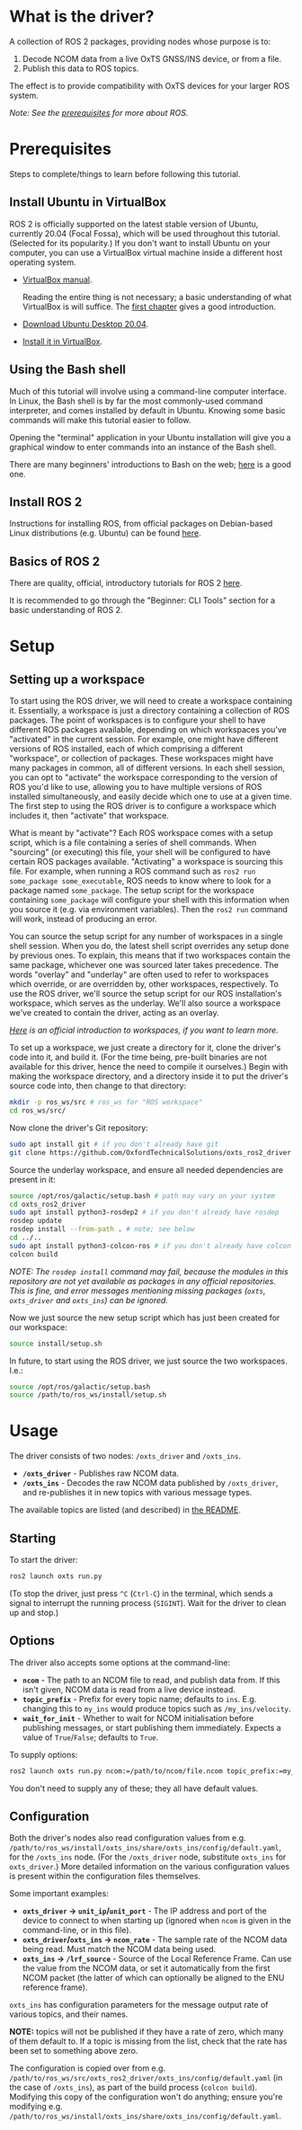 # What is the driver?
A collection of ROS 2 packages, providing nodes whose purpose is to:

1. Decode NCOM data from a live OxTS GNSS/INS device, or from a file.
2. Publish this data to ROS topics.

The effect is to provide compatibility with OxTS devices for your larger ROS system.

*Note: See the [prerequisites](#prerequisites) for more about ROS.*

# Prerequisites
Steps to complete/things to learn before following this tutorial.

## Install Ubuntu in VirtualBox
ROS 2 is officially supported on the latest stable version of Ubuntu, currently 20.04 (Focal Fossa), which will be used throughout this tutorial. (Selected for its popularity.) If you don't want to install Ubuntu on your computer, you can use a VirtualBox virtual machine inside a different host operating system.

- [VirtualBox manual](https://www.virtualbox.org/manual/).

  Reading the entire thing is not necessary; a basic understanding of what VirtualBox is will suffice. The [first chapter](https://www.virtualbox.org/manual/ch01.html) gives a good introduction.

- [Download Ubuntu Desktop 20.04](https://ubuntu.com/download/desktop).

- [Install it in VirtualBox](https://askubuntu.com/a/153098).

## Using the Bash shell
Much of this tutorial will involve using a command-line computer interface. In Linux, the Bash shell is by far the most commonly-used command interpreter, and comes installed by default in Ubuntu. Knowing some basic commands will make this tutorial easier to follow.

Opening the "terminal" application in your Ubuntu installation will give you a graphical window to enter commands into an instance of the Bash shell.

There are many beginners' introductions to Bash on the web; [here](https://programminghistorian.org/en/lessons/intro-to-bash) is a good one.

## Install ROS 2
Instructions for installing ROS, from official packages on Debian-based Linux distributions (e.g. Ubuntu) can be found [here](https://docs.ros.org/en/galactic/Installation/Ubuntu-Install-Debians.html
).

## Basics of ROS 2
There are quality, official, introductory tutorials for ROS 2 [here](https://docs.ros.org/en/galactic/Tutorials.html).

It is recommended to go through the "Beginner: CLI Tools" section for a basic understanding of ROS 2.

# Setup

## Setting up a workspace
To start using the ROS driver, we will need to create a workspace containing it. Essentially, a workspace is just a directory containing a collection of ROS packages. The point of workspaces is to configure your shell to have different ROS packages available, depending on which workspaces you've "activated" in the current session. For example, one might have different versions of ROS installed, each of which comprising a different "workspace", or collection of packages. These workspaces might have many packages in common, all of different versions. In each shell session, you can opt to "activate" the workspace corresponding to the version of ROS you'd like to use, allowing you to have multiple versions of ROS installed simultaneously, and easily decide which one to use at a given time. The first step to using the ROS driver is to configure a workspace which includes it, then "activate" that workspace.

What is meant by "activate"? Each ROS workspace comes with a setup script, which is a file containing a series of shell commands. When "sourcing" (or executing) this file, your shell will be configured to have certain ROS packages available. "Activating" a workspace is sourcing this file. For example, when running a ROS command such as `ros2 run some_package some_executable`, ROS needs to know where to look for a package named `some_package`. The setup script for the workspace containing `some_package` will configure your shell with this information when you source it (e.g. via environment variables). Then the `ros2 run` command will work, instead of producing an error.

You can source the setup script for any number of workspaces in a single shell session. When you do, the latest shell script overrides any setup done by previous ones. To explain, this means that if two workspaces contain the same package, whichever one was sourced later takes precedence. The words "overlay" and "underlay" are often used to refer to workspaces which override, or are overridden by, other workspaces, respectively. To use the ROS driver, we'll source the setup script for our ROS installation's workspace, which serves as the underlay. We'll also source a workspace we've created to contain the driver, acting as an overlay.

*[Here](https://docs.ros.org/en/galactic/Tutorials/Workspace/Creating-A-Workspace.html) is an official introduction to workspaces, if you want to learn more.*

To set up a workspace, we just create a directory for it, clone the driver's code into it, and build it. (For the time being, pre-built binaries are not available for this driver, hence the need to compile it ourselves.) Begin with making the workspace directory, and a directory inside it to put the driver's source code into, then change to that directory:

```bash
mkdir -p ros_ws/src # ros_ws for "ROS workspace"
cd ros_ws/src/
```

Now clone the driver's Git repository:

```bash
sudo apt install git # if you don't already have git
git clone https://github.com/OxfordTechnicalSolutions/oxts_ros2_driver
```

Source the underlay workspace, and ensure all needed dependencies are present in it:

```bash
source /opt/ros/galactic/setup.bash # path may vary on your system
cd oxts_ros2_driver
sudo apt install python3-rosdep2 # if you don't already have rosdep
rosdep update
rosdep install --from-path . # note; see below
cd ../..
sudo apt install python3-colcon-ros # if you don't already have colcon
colcon build
```

*NOTE: The `rosdep install` command may fail, because the modules in this repository are not yet available as packages in any official repositories. This is fine, and error messages mentioning missing packages (`oxts`, `oxts_driver` and `oxts_ins`) can be ignored.*

Now we just source the new setup script which has just been created for our workspace:

```bash
source install/setup.sh
```

In future, to start using the ROS driver, we just source the two workspaces. I.e.:

```bash
source /opt/ros/galactic/setup.bash
source /path/to/ros_ws/install/setup.sh
```

# Usage
The driver consists of two nodes: `/oxts_driver` and `/oxts_ins`.

- **`/oxts_driver`** - Publishes raw NCOM data.
- **`/oxts_ins`** - Decodes the raw NCOM data published by `/oxts_driver`, and re-publishes it in new topics with various message types.

The available topics are listed (and described) in [the README](./README.md).

## Starting
To start the driver:

```bash
ros2 launch oxts run.py
```

(To stop the driver, just press `^C` (`Ctrl-C`) in the terminal, which sends a signal to interrupt the running process (`SIGINT`). Wait for the driver to clean up and stop.)

## Options
The driver also accepts some options at the command-line:

- **`ncom`** - The path to an NCOM file to read, and publish data from. If this isn't given, NCOM data is read from a live device instead.
- **`topic_prefix`** - Prefix for every topic name; defaults to `ins`. E.g.  changing this to `my_ins` would produce topics such as `/my_ins/velocity`.
- **`wait_for_init`** - Whether to wait for NCOM initialisation before publishing messages, or start publishing them immediately. Expects a value of `True`/`False`; defaults to `True`.

To supply options:

```bash
ros2 launch oxts run.py ncom:=/path/to/ncom/file.ncom topic_prefix:=my_prefix wait_for_init:=False
```

You don't need to supply any of these; they all have default values.

## Configuration
Both the driver's nodes also read configuration values from e.g. `/path/to/ros_ws/install/oxts_ins/share/oxts_ins/config/default.yaml`, for the `/oxts_ins` node. (For the `/oxts_driver` node, substitute `oxts_ins` for `oxts_driver`.) More detailed information on the various configuration values is present within the configuration files themselves.

Some important examples:

- **`oxts_driver` → `unit_ip`/`unit_port`** - The IP address and port of the device to connect to when starting up (ignored when `ncom` is given in the command-line, or in this file).
- **`oxts_driver`/`oxts_ins` → `ncom_rate`** - The sample rate of the NCOM data being read. Must match the NCOM data being used.
- **`oxts_ins` → `/lrf_source`** - Source of the Local Reference Frame. Can use the value from the NCOM data, or set it automatically from the first NCOM packet (the latter of which can optionally be aligned to the ENU reference frame).

`oxts_ins` has configuration parameters for the message output rate of various topics, and their names.

**NOTE:** topics will not be published if they have a rate of zero, which many of them default to. If a topic is missing from the list, check that the rate has been set to something above zero.

The configuration is copied over from e.g. `/path/to/ros_ws/src/oxts_ros2_driver/oxts_ins/config/default.yaml` (in the case of `/oxts_ins`), as part of the build process (`colcon build`). Modifying this copy of the configuration won't do anything; ensure you're modifying e.g. `/path/to/ros_ws/install/oxts_ins/share/oxts_ins/config/default.yaml`.
